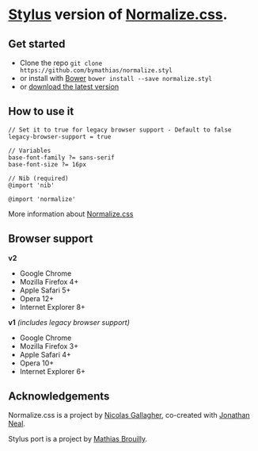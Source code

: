 # [Stylus](http://learnboost.github.io/stylus/ "Stylus") version of [Normalize.css](http://necolas.github.io/normalize.css/ "Normalize").


## Get started

* Clone the repo `git clone https://github.com/bymathias/normalize.styl`
* or install with [Bower](http://bower.io/ "Bower") `bower install --save normalize.styl`
* or [download the latest version](https://github.com/bymathias/normalize.styl/archive/master.zip "Download ZIP") 

## How to use it

    // Set it to true for legacy browser support - Default to false
    legacy-browser-support = true

    // Variables
    base-font-family ?= sans-serif
    base-font-size ?= 16px

    // Nib (required)
    @import 'nib'

    @import 'normalize'

More information about [Normalize.css](http://nicolasgallagher.com/about-normalize-css/ "Normalize.css")

## Browser support

__v2__
* Google Chrome
* Mozilla Firefox 4+
* Apple Safari 5+
* Opera 12+
* Internet Explorer 8+

__v1__ _(includes legacy browser support)_
* Google Chrome
* Mozilla Firefox 3+
* Apple Safari 4+
* Opera 10+
* Internet Explorer 6+


## Acknowledgements

Normalize.css is a project by [Nicolas Gallagher](https://github.com/necolas),
co-created with [Jonathan Neal](https://github.com/jonathantneal).

Stylus port is a project by [Mathias Brouilly](https://github.com/bymathias).
